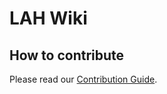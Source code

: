 # LAH Wiki

## How to contribute

Please read our [Contribution Guide](https://liveahero-wiki.github.io/contributing/).
